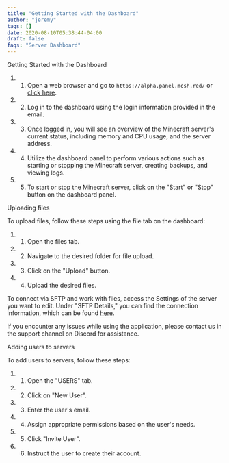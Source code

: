 ```yaml
---
title: "Getting Started with the Dashboard"
author: "jeremy"
tags: []
date: 2020-08-10T05:38:44-04:00
draft: false
faqs: "Server Dashboard"
---
```


Getting Started with the Dashboard

1. 1) Open a web browser and go to `https://alpha.panel.mcsh.red/` or [click here](https://alpha.panel.mcsh.red/).
2. 2) Log in to the dashboard using the login information provided in the email.
3. 3) Once logged in, you will see an overview of the Minecraft server's current status, including memory and CPU usage, and the server address.
4. 4) Utilize the dashboard panel to perform various actions such as starting or stopping the Minecraft server, creating backups, and viewing logs.
5. 5) To start or stop the Minecraft server, click on the "Start" or "Stop" button on the dashboard panel.

Uploading files

To upload files, follow these steps using the file tab on the dashboard:

1. 1) Open the files tab.
2. 2) Navigate to the desired folder for file upload.
3. 3) Click on the "Upload" button.
4. 4) Upload the desired files.

To connect via SFTP and work with files, access the Settings of the server you want to edit. Under "SFTP Details," you can find the connection information, which can be found [here](https://mcserverhosting.net/faqs/how-to-access-files-using-winscp/).

If you encounter any issues while using the application, please contact us in the support channel on Discord for assistance.

Adding users to servers

To add users to servers, follow these steps:
1. 1) Open the "USERS" tab.
2. 2) Click on "New User".
3. 3) Enter the user's email.
4. 4) Assign appropriate permissions based on the user's needs.
5. 5) Click "Invite User".
6. 6) Instruct the user to create their account.
